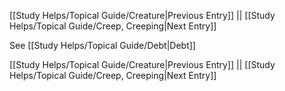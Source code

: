 [[Study Helps/Topical Guide/Creature|Previous Entry]]  ||  [[Study Helps/Topical Guide/Creep, Creeping|Next Entry]]

 See [[Study Helps/Topical Guide/Debt|Debt]]

[[Study Helps/Topical Guide/Creature|Previous Entry]]  ||  [[Study Helps/Topical Guide/Creep, Creeping|Next Entry]]